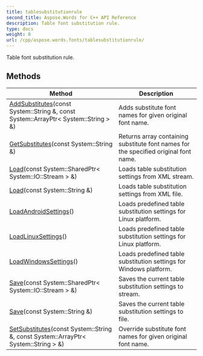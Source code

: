 ```yaml
---
title: tablesubstitutionrule
second_title: Aspose.Words for C++ API Reference
description: Table font substitution rule. 
type: docs
weight: 0
url: /cpp/aspose.words.fonts/tablesubstitutionrule/
---
```


Table font substitution rule. 

## Methods

| Method | Description |
| --- | --- |
| [AddSubstitutes](./addsubstitutes/)(const System::String &, const System::ArrayPtr< System::String > &) | Adds substitute font names for given original font name.  |
| [GetSubstitutes](./getsubstitutes/)(const System::String &) | Returns array containing substitute font names for the specified original font name.  |
| [Load](./load/)(const System::SharedPtr< System::IO::Stream > &) | Loads table substitution settings from XML stream.  |
| [Load](./load/)(const System::String &) | Loads table substitution settings from XML file.  |
| [LoadAndroidSettings](./loadandroidsettings/)() | Loads predefined table substitution settings for Linux platform.  |
| [LoadLinuxSettings](./loadlinuxsettings/)() | Loads predefined table substitution settings for Linux platform.  |
| [LoadWindowsSettings](./loadwindowssettings/)() | Loads predefined table substitution settings for Windows platform.  |
| [Save](./save/)(const System::SharedPtr< System::IO::Stream > &) | Saves the current table substitution settings to stream.  |
| [Save](./save/)(const System::String &) | Saves the current table substitution settings to file.  |
| [SetSubstitutes](./setsubstitutes/)(const System::String &, const System::ArrayPtr< System::String > &) | Override substitute font names for given original font name.  |
